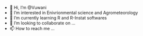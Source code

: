 - 👋 Hi, I’m @Vuwani
- 👀 I’m interested in Enivrionmental science and Agrometeorology
- 🌱 I’m currently learning R and R-Instat softwares
- 💞️ I’m looking to collaborate on ...
- 📫 How to reach me ...

<!---
Vuwani/Vuwani is a ✨ special ✨ repository because its `README.md` (this file) appears on your GitHub profile.
You can click the Preview link to take a look at your changes.
--->

